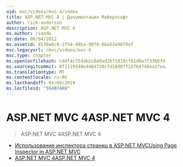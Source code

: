 ```yaml
---
uid: mvc/videos/mvc-4/index
title: ASP.NET MVC 4 | Документация Майкрософт
author: rick-anderson
description: ASP.NET MVC 4
ms.author: riande
ms.date: 06/04/2012
ms.assetid: 8130a6c9-2f54-48ba-90f6-0ba52e98f0af
msc.legacyurl: /mvc/videos/mvc-4
msc.type: chapter
ms.openlocfilehash: cddf4c754ab2c8e8ad2671819cf61d0a7f336bf0
ms.sourcegitcommit: 0f1119340e4464720cfd16d0ff15764746ea1fea
ms.translationtype: MT
ms.contentlocale: ru-RU
ms.lasthandoff: 04/09/2019
ms.locfileid: "59407488"
---
```

# <a name="aspnet-mvc-4"></a><span data-ttu-id="e437f-103">ASP.NET MVC 4</span><span class="sxs-lookup"><span data-stu-id="e437f-103">ASP.NET MVC 4</span></span>

> <span data-ttu-id="e437f-104">ASP.NET MVC 4</span><span class="sxs-lookup"><span data-stu-id="e437f-104">ASP.NET MVC 4</span></span>


- [<span data-ttu-id="e437f-105">Использование инспектора страниц в ASP.NET MVC</span><span class="sxs-lookup"><span data-stu-id="e437f-105">Using Page Inspector in ASP.NET MVC</span></span>](using-page-inspector-in-aspnet-mvc.md)
- [<span data-ttu-id="e437f-106">ASP.NET MVC 4</span><span class="sxs-lookup"><span data-stu-id="e437f-106">ASP.NET MVC 4</span></span>](aspnet-mvc-4.md)
